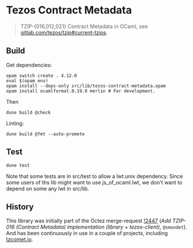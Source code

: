 # Tezos Contract Metadata

> TZIP-{016,012,021} Contract Metadata in OCaml, see
> [gitlab.com/tezos/tzip#current-tzips](https://gitlab.com/tezos/tzip#current-tzips).

## Build

Get dependencies:

```
opam switch create . 4.12.0
eval $(opam env)
opam install --deps-only src/lib/tezos-contract-metadata.opam
opam install ocamlformat.0.19.0 merlin # For development.
```

Then

```
dune build @check
```


Linting:

```
dune build @fmt --auto-promote
```

## Test

```
dune test
```

Note that some tests are in src/test to allow a lwt.unix dependency.  Since
some users of ths lib might want to use js_of_ocaml.lwt, we don't want to depend
on some any lwt in src/lib.


## History

This library was initially part of the Octez merge-request
[!2447](https://gitlab.com/tezos/tezos/-/merge_requests/2447) (*Add TZIP-016
(Contract Metadata) implementation (library + tezos-client)*, `@smondet`).  And
has been continuously in use in a couple of projects, including
[tzcomet.io](https://tzcomet.io/).
